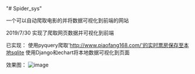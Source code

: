 "# Spider_sys" 

一个可以自动爬取电影的并将数据可视化到前端的网站

2019/7/30 实现了爬取网页数据并可视化到前端

已实现：
    使用pyquery爬取'http://www.piaofang168.com/'的实时票房保存至本地sqlite
    使用Django和echart将本地数据可视化到页面

效果图：
    ![image](https://github.com/XD-null/Spider_sys/blob/master/README/demo.gif)